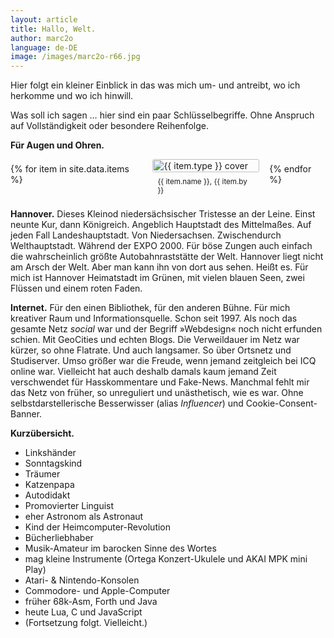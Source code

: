 ```yaml
---
layout: article
title: Hallo, Welt.
author: marc2o
language: de-DE
image: /images/marc2o-r66.jpg
---
```


Hier folgt ein kleiner Einblick in das was mich um- und antreibt, wo ich herkomme und wo ich hinwill.

Was soll ich sagen … hier sind ein paar Schlüssel&shy;begriffe. Ohne Anspruch auf Vollständigkeit oder besondere Reihenfolge.

**Für Augen und Ohren.**

<div>
	<style>
		.data_items {
			display: flex;
			flex-direction: row;
			justify-content: flex-start;
			align-items: baseline;
			flex-shrink: 1;
			flex-grow: 1;
			gap: 1rem;
		}
		.data_item {
			display: inline-block;
			height: auto;
		}
		.data_item .cover {
			overflow: hidden;
			border-radius: 0.2rem;
		}
		.data_item img {
			display: block;
			object-fit: cover;
			width: 100%;
		}
		.data_item span {
			display: block;
			padding: 0.5rem;
			font-size: 83%;
		}
		.album {
			max-width: 40%;
			aspect-ratio: 1/1;
			flex-basis: 50%;
		}
		.book {
			max-width: 40%;
			aspect-ratio: 2/4;
			flex-basis: 40%;
		}
	</style>
	<div class="data_items">
		{% for item in site.data.items %}
		<div class="data_item {{ item.type }}">
			<div class="cover"><img src="{{ item.img }}" alt="{{ item.type }} cover"></div><span>{{ item.name }}, {{ item.by }}</span>
		</div>
		{% endfor %}
	</div>
</div>

**Hannover.**
Dieses Kleinod niedersächsischer Tristesse an der Leine. Einst neunte Kur, dann Königreich. Angeblich Hauptstadt des Mittelmaßes. Auf jeden Fall Landeshauptstadt. Von Niedersachsen. Zwischendurch Welthauptstadt. Während der EXPO 2000. Für böse Zungen auch einfach die wahrscheinlich größte Autobahn­raststätte der Welt. Hannover liegt nicht am Arsch der Welt. Aber man kann ihn von dort aus sehen. Heißt es. Für mich ist Hannover Heimatstadt im Grünen, mit vielen blauen Seen, zwei Flüssen und einem roten Faden.

**Internet.**
Für den einen Bibliothek, für den anderen Bühne. Für mich kreativer Raum und Informations­quelle. Schon seit 1997. Als noch das gesamte Netz _social_ war und der Begriff »Webdesign« noch nicht erfunden schien. Mit GeoCities und echten Blogs. Die Verweildauer im Netz war kürzer, so ohne Flatrate. Und auch langsamer. So über Ortsnetz und Studiserver. Umso größer war die Freude, wenn jemand zeitgleich bei ICQ online war. Vielleicht hat auch deshalb damals kaum jemand Zeit verschwendet für Hasskommentare und Fake-News. Manchmal fehlt mir das Netz von früher, so unreguliert und unästhetisch, wie es war. Ohne selbst&shy;darsteller&shy;ische Besserwisser (alias _Influencer_) und Cookie-Consent-Banner.



**Kurzübersicht.**

- Linkshänder
- Sonntagskind
- Träumer
- Katzenpapa
- Autodidakt
- Promovierter Linguist
- eher Astronom als Astronaut
- Kind der Heimcomputer-Revolution
- Bücherliebhaber
- Musik-Amateur im barocken Sinne des Wortes
- mag kleine Instrumente (Ortega Konzert-Ukulele und AKAI MPK mini Play)
- Atari- & Nintendo-Konsolen
- Commodore- und Apple-Computer
- früher 68k-Asm, Forth und Java
- heute Lua, C und JavaScript
- (Fortsetzung folgt. Vielleicht.)
